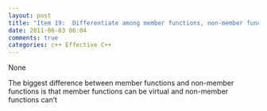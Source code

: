 ```yaml
---
layout: post
title: "Item 19:  Differentiate among member functions, non-member functions, and friend functions"
date: 2011-06-03 06:04
comments: true
categories: c++ Effective C++
---
```


None


The biggest difference between member functions and non-member functions is that member functions can be virtual and non-member functions can’t

